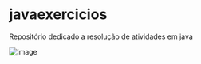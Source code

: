 # javaexercicios
Repositório dedicado a resolução de atividades em java


![image](https://github.com/JuanCursino/javaexercicios/assets/143050764/997da5d1-ac4c-4af7-bafe-f4b931337085)
